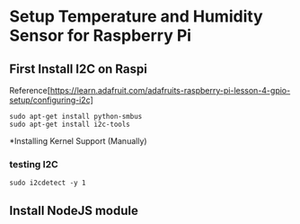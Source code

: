 Setup Temperature and Humidity Sensor for Raspberry Pi
=========================================================

First Install I2C on Raspi
--------------------------
Reference[https://learn.adafruit.com/adafruits-raspberry-pi-lesson-4-gpio-setup/configuring-i2c]
```
sudo apt-get install python-smbus
sudo apt-get install i2c-tools
```
*Installing Kernel Support (Manually)

### testing I2C
```sudo i2cdetect -y 1```

Install NodeJS module
---------------------
